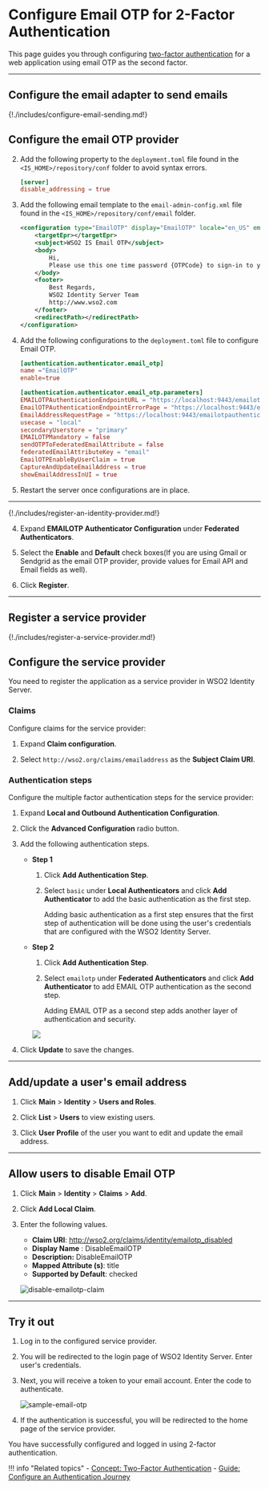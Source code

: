 # Configure Email OTP for 2-Factor Authentication

This page guides you through configuring [two-factor authentication]({{base_path}}/references/concepts/authentication/intro-authentication#two-factor-authentication) for a web application using email OTP as the second factor. 

----

## Configure the email adapter to send emails

{!./includes/configure-email-sending.md!}

## Configure the email OTP provider

2. Add the following property to the `deployment.toml` file found in the `<IS_HOME>/repository/conf` folder to avoid syntax errors.

    ```toml
    [server]
    disable_addressing = true
    ```

3. Add the following email template to the `email-admin-config.xml` file found in the `<IS_HOME>/repository/conf/email` folder. 

    ```xml
    <configuration type="EmailOTP" display="EmailOTP" locale="en_US" emailContentType="text/html">
        <targetEpr></targetEpr>
        <subject>WSO2 IS Email OTP</subject>
        <body>
            Hi,
            Please use this one time password {OTPCode} to sign-in to your application.
        </body>
        <footer>
            Best Regards,
            WSO2 Identity Server Team
            http://www.wso2.com
        </footer>
        <redirectPath></redirectPath>
    </configuration>
    ```

4. Add the following configurations to the `deployment.toml` file to configure Email OTP. 

    ```toml
    [authentication.authenticator.email_otp]
    name ="EmailOTP"
    enable=true

    [authentication.authenticator.email_otp.parameters]
    EMAILOTPAuthenticationEndpointURL = "https://localhost:9443/emailotpauthenticationendpoint/emailotp.jsp"
    EmailOTPAuthenticationEndpointErrorPage = "https://localhost:9443/emailotpauthenticationendpoint/emailotpError.jsp"
    EmailAddressRequestPage = "https://localhost:9443/emailotpauthenticationendpoint/emailAddress.jsp"
    usecase = "local"
    secondaryUserstore = "primary"
    EMAILOTPMandatory = false
    sendOTPToFederatedEmailAttribute = false
    federatedEmailAttributeKey = "email"
    EmailOTPEnableByUserClaim = true
    CaptureAndUpdateEmailAddress = true
    showEmailAddressInUI = true
    ```
    <!--!!! info
        For information on each of these configurations, see [Email OTP Configurations]({{base_path}}/email-otp-config-advanced)-->

2. Restart the server once configurations are in place. 

----

{!./includes/register-an-identity-provider.md!}


4. Expand **EMAILOTP Authenticator Configuration** under **Federated Authenticators**.

5. Select the **Enable** and **Default** check boxes(If you are using Gmail or Sendgrid as the email OTP provider, provide values for Email API and Email fields as well).

6. Click **Register**.

----

## Register a service provider

{!./includes/register-a-service-provider.md!}

## Configure the service provider

You need to register the application as a service provider in WSO2 Identity Server.

### Claims

Configure claims for the service provider:

1. Expand **Claim configuration**.
 
2. Select `http://wso2.org/claims/emailaddress` as the **Subject Claim URI**.

### Authentication steps

Configure the multiple factor authentication steps for the service provider:

1. Expand **Local and Outbound Authentication Configuration**.

2. Click the **Advanced Configuration** radio button. 

3. Add the following authentication steps. 
    - **Step 1**
        1. Click **Add Authentication Step**.

        2. Select `basic` under **Local Authenticators** and click **Add Authenticator** to add the basic authentication as the first step.

            Adding basic authentication as a first step ensures that the first step of authentication will be done using the user's credentials that are configured with the WSO2 Identity Server.

    - **Step 2**
        1. Click **Add Authentication Step**.

        2. Select `emailotp` under **Federated Authenticators** and click **Add Authenticator** to add EMAIL OTP authentication as the second step.

            Adding EMAIL OTP as a second step adds another layer of authentication and security.
    
        <img name='sms-otp-authentication-steps' src='{{base_path}}/assets/img/guides/sms-otp-authentication-steps.png' class='img-zoomable'/>

4. Click **Update** to save the changes.

----

## Add/update a user's email address

1. Click **Main** > **Identity** > **Users and Roles**.
 
2. Click **List** > **Users** to view existing users.

3. Click **User Profile** of the user you want to edit and update the email address.

----

## Allow users to disable Email OTP

1. Click **Main** > **Identity** > **Claims** > **Add**.

2. Click **Add Local Claim**.

3. Enter the following values.

    - **Claim URI**: http://wso2.org/claims/identity/emailotp_disabled
    - **Display Name** : DisableEmailOTP
    - **Description:** DisableEmailOTP
    - **Mapped Attribute (s)**: title
    - **Supported by Default**: checked

    ![disable-emailotp-claim]({{base_path}}/assets/img/guides/disable-emailotp-claim.png)

---

## Try it out

1. Log in to the configured service provider.

2. You will be redirected to the login page of WSO2 Identity Server. Enter user's credentials.

3. Next, you will receive a token to your email account. Enter the code to authenticate.  

    ![sample-email-otp]({{base_path}}/assets/img/guides/sample-email-otp.png)

4. If the authentication is successful, you will be redirected to the home page of the service provider.

You have successfully configured and logged in using 2-factor authentication.


!!! info "Related topics"
    - [Concept: Two-Factor Authentication]({{base_path}}/references/concepts/authentication/intro-authentication/#two-factor-authentication)
    - [Guide: Configure an Authentication Journey]({{base_path}}/guides/mfs/configure-authentication-journey)
